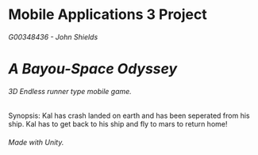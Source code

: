 # Mobile Applications 3 Project 
###### G00348436 - John Shields
# *A Bayou-Space Odyssey*
###### 3D Endless runner type mobile game.
Synopsis: Kal has crash landed on earth and has been seperated from his ship. 
Kal has to get back to his ship and fly to mars to return home!
###### Made with Unity.
 
